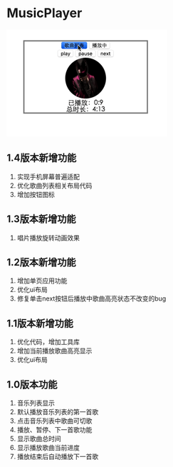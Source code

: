 # MusicPlayer

![image](https://raw.githubusercontent.com/e174596549/MusicPlayer/master/musicplayer.gif)

## 1.4版本新增功能

1. 实现手机屏幕普遍适配
2. 优化歌曲列表相关布局代码
3. 增加按钮图标

## 1.3版本新增功能

1. 唱片播放旋转动画效果

## 1.2版本新增功能

1. 增加单页应用功能
2. 优化ui布局
3. 修复单击next按钮后播放中歌曲高亮状态不改变的bug

## 1.1版本新增功能

1. 优化代码，增加工具库
2. 增加当前播放歌曲高亮显示
3. 优化ui布局

## 1.0版本功能

1. 音乐列表显示
2. 默认播放音乐列表的第一首歌
3. 点击音乐列表中歌曲可切歌
4. 播放、暂停、下一首歌功能
5. 显示歌曲总时间
6. 显示播放歌曲当前进度
7. 播放结束后自动播放下一首歌

